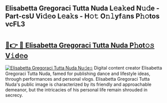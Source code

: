 ## Elisabetta Gregoraci Tutta Nuda L𝚎a𝚔ed N𝚞𝚍e - Part-csU Vi𝚍𝚎o L𝚎a𝚔s - H𝚘𝚝 O𝚗𝚕yf𝚊ns P𝚑𝚘tos vcFL3

# <h2><a href="http://kfbk0ag.oniu.top/?m=Elisabetta+Gregoraci+Tutta+Nuda">🔗👉 🔴 Elisabetta Gregoraci Tutta Nuda P𝚑ot𝚘𝚜 V𝚒d𝚎o</a></h2>

[![Elisabetta Gregoraci Tutta Nuda Nu𝚍e𝚜](https://i.imgur.com/0qMVB7G.gif)](http://kfbk0ag.oniu.top/?m=Elisabetta+Gregoraci+Tutta+Nuda)
Digital content creator Elisabetta Gregoraci Tutta Nuda, famed for publishing dance and lifestyle ideas, through performances and personal vlogs. Elisabetta Gregoraci Tutta Nuda's public image is characterized by its friendly and approachable demeanor, but the intricacies of his personal life remain shrouded in secrecy.  
